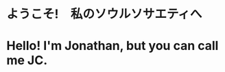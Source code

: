 <!-- Comments
- Markdown cheatsheet
  https://github.com/adam-p/markdown-here/wiki/Markdown-Cheatsheet 

- Bunch of README templates, but don't go too crazy 
  https://github.com/durgeshsamariya/awesome-github-profile-readme-templates/tree/master/templates

  See history changes for initial template
-->

# ようこそ!　私のソウルソサエティへ

# Hello! I'm Jonathan, but you can call me JC.





